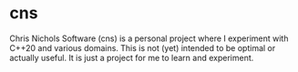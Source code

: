 # cns

Chris Nichols Software (cns) is a personal project where I experiment with C++20 and various domains. This is not (yet) intended to be optimal or actually useful. It is just a project for me to learn and experiment.
